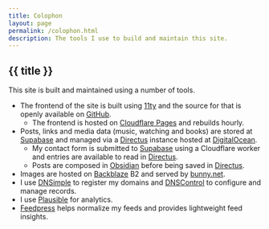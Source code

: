```yaml
---
title: Colophon
layout: page
permalink: /colophon.html
description: The tools I use to build and maintain this site.
---
```

<h2 class="page-header">{{ title }}</h2>

This site is built and maintained using a number of tools.

- The frontend of the site is built using [11ty](https://www.11ty.dev) and the source for that is openly available on [GitHub](https://github.com/cdransf/coryd.dev).
  - The frontend is hosted on [Cloudflare Pages](https://pages.cloudflare.com) and rebuilds hourly.
- Posts, links and media data (music, watching and books) are stored at [Supabase](https://supabase.com) and managed via a [Directus](https://directus.io) instance hosted at <a class="plausible-event-name=DigitalOcean+referral" href="https://m.do.co/c/3635bf99aee2">DigitalOcean</a>.
  - My contact form is submitted to [Supabase](https://supabase.com) using a Cloudflare worker and entries are available to read in [Directus](https://directus.io).
  - Posts are composed in [Obsidian](https://obsidian.md) before being saved in [Directus](https://directus.io).
- Images are hosted on [Backblaze](https://backblaze.com) B2 and served by <a class="plausible-event-name=bunny.net+referral" href="https://bunny.net?ref=revw3mehej">bunny.net</a>.
- I use <a class="plausible-event-name=DNSimple+referral" href="https://dnsimple.com/r/3a7cbb9e15df8f">DNSimple</a> to register my domains and [DNSControl](https://dnscontrol.org) to configure and manage records.
- I use [Plausible](https://plausible.io) for analytics.
- <a class="plausible-event-name=Feedpress+referral" href="https://feedpress.com/?affid=34370">Feedpress</a> helps normalize my feeds and provides lightweight feed insights.
